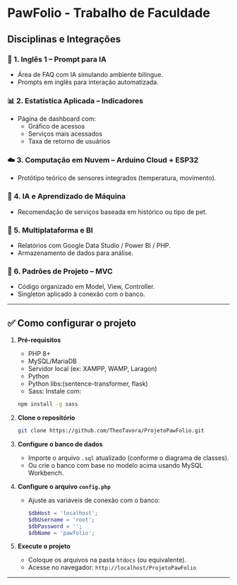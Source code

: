 <h1> PawFolio - Trabalho de Faculdade </h1>

## Disciplinas e Integrações

### 🧠 1. Inglês 1 – Prompt para IA
- Área de FAQ com IA simulando ambiente bilíngue.
- Prompts em inglês para interação automatizada.

### 📊 2. Estatística Aplicada – Indicadores
- Página de dashboard com:
  - Gráfico de acessos
  - Serviços mais acessados
  - Taxa de retorno de usuários

### ☁️ 3. Computação em Nuvem – Arduino Cloud + ESP32
- Protótipo teórico de sensores integrados (temperatura, movimento).

### 🤖 4. IA e Aprendizado de Máquina
- Recomendação de serviços baseada em histórico ou tipo de pet.

### 📱 5. Multiplataforma e BI
- Relatórios com Google Data Studio / Power BI / PHP.
- Armazenamento de dados para análise.

### 🧩 6. Padrões de Projeto – MVC
- Código organizado em Model, View, Controller.
- Singleton aplicado à conexão com o banco.

---

## ✅ Como configurar o projeto

1. **Pré-requisitos**
   - PHP 8+
   - MySQL/MariaDB
   - Servidor local (ex: XAMPP, WAMP, Laragon)
   - Python
   - Python libs:(sentence-transformer, flask)
   - Sass: Instale com:
   ```bash
   npm install -g sass
   ```

2. **Clone o repositório**
   ```bash
   git clone https://github.com/TheoTavora/ProjetoPawFolio.git
   ```

3. **Configure o banco de dados**
   - Importe o arquivo `.sql` atualizado (conforme o diagrama de classes).
   - Ou crie o banco com base no modelo acima usando MySQL Workbench.

4. **Configure o arquivo `config.php`**
   - Ajuste as variáveis de conexão com o banco:
     ```php
     $dbHost = 'localhost';
     $dbUsername = 'root';
     $dbPassword = '';
     $dbName = 'pawfolio';
     ```

5. **Execute o projeto**
   - Coloque os arquivos na pasta `htdocs` (ou equivalente).
   - Acesse no navegador: `http://localhost/ProjetoPawFolio`
---